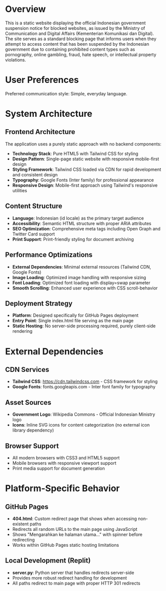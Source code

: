 # Overview

This is a static website displaying the official Indonesian government suspension notice for blocked websites, as issued by the Ministry of Communication and Digital Affairs (Kementerian Komunikasi dan Digital). The site serves as a standard blocking page that informs users when they attempt to access content that has been suspended by the Indonesian government due to containing prohibited content types such as pornography, online gambling, fraud, hate speech, or intellectual property violations.

# User Preferences

Preferred communication style: Simple, everyday language.

# System Architecture

## Frontend Architecture
The application uses a purely static approach with no backend components:

- **Technology Stack**: Pure HTML5 with Tailwind CSS for styling
- **Design Pattern**: Single-page static website with responsive mobile-first design
- **Styling Framework**: Tailwind CSS loaded via CDN for rapid development and consistent design
- **Typography**: Google Fonts (Inter family) for professional appearance
- **Responsive Design**: Mobile-first approach using Tailwind's responsive utilities

## Content Structure
- **Language**: Indonesian (id locale) as the primary target audience
- **Accessibility**: Semantic HTML structure with proper ARIA attributes
- **SEO Optimization**: Comprehensive meta tags including Open Graph and Twitter Card support
- **Print Support**: Print-friendly styling for document archiving

## Performance Optimizations
- **External Dependencies**: Minimal external resources (Tailwind CDN, Google Fonts)
- **Image Loading**: Optimized image handling with responsive sizing
- **Font Loading**: Optimized font loading with display=swap parameter
- **Smooth Scrolling**: Enhanced user experience with CSS scroll-behavior

## Deployment Strategy
- **Platform**: Designed specifically for GitHub Pages deployment
- **Entry Point**: Single index.html file serving as the main page
- **Static Hosting**: No server-side processing required, purely client-side rendering

# External Dependencies

## CDN Services
- **Tailwind CSS**: https://cdn.tailwindcss.com - CSS framework for styling
- **Google Fonts**: fonts.googleapis.com - Inter font family for typography

## Asset Sources
- **Government Logo**: Wikipedia Commons - Official Indonesian Ministry logo
- **Icons**: Inline SVG icons for content categorization (no external icon library dependency)

## Browser Support
- All modern browsers with CSS3 and HTML5 support
- Mobile browsers with responsive viewport support
- Print media support for document generation

# Platform-Specific Behavior

## GitHub Pages
- **404.html**: Custom redirect page that shows when accessing non-existent paths
- Redirects all random URLs to the main page using JavaScript
- Shows "Mengarahkan ke halaman utama..." with spinner before redirecting
- Works within GitHub Pages static hosting limitations

## Local Development (Replit)
- **server.py**: Python server that handles redirects server-side
- Provides more robust redirect handling for development
- All paths redirect to main page with proper HTTP 301 redirects